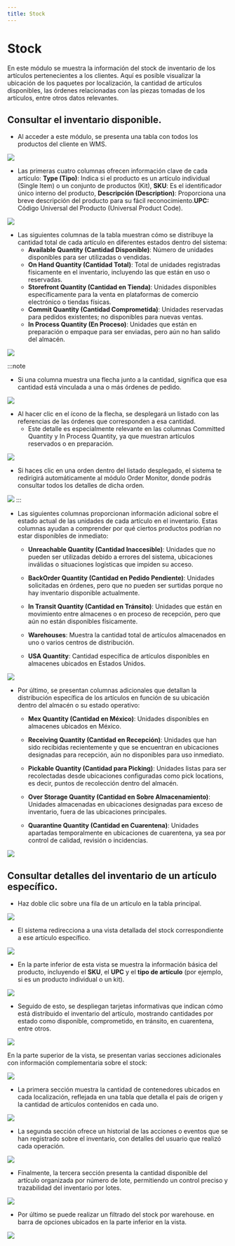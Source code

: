 ```yaml
---
title: Stock
---
```


# Stock

En este módulo se muestra la información del stock de inventario de los artículos pertenecientes a los clientes. Aquí es posible visualizar la ubicación de los paquetes por localización, la cantidad de artículos disponibles, las órdenes relacionadas con las piezas tomadas de los artículos, entre otros datos relevantes.

## Consultar el inventario disponible. 

- Al acceder a este módulo, se presenta una tabla con todos los productos del cliente en WMS.

![](/img/upload/Stockp1-2025-13-16.png)

- Las primeras cuatro columnas ofrecen información clave de cada artículo: **Type (Tipo)**: Indica si el producto es un artículo individual (Single Item) o un conjunto de productos (Kit), **SKU**: Es el identificador único interno del producto, **Descripción (Description)**: Proporciona una breve descripción del producto para su fácil reconocimiento.**UPC:** Código Universal del Producto (Universal Product Code).

![](/img/upload/stockp2-2025-13-16.png)

- Las siguientes columnas de la tabla muestran cómo se distribuye la cantidad total de cada artículo en diferentes estados dentro del sistema:
    -   **Available Quantity (Cantidad Disponible)**: Número de unidades disponibles para ser utilizadas o vendidas.
    - **On Hand Quantity (Cantidad Total)**: Total de unidades registradas físicamente en el inventario, incluyendo las que están en uso o reservadas.
    - **Storefront Quantity (Cantidad en Tienda)**: Unidades disponibles específicamente para la venta en plataformas de comercio electrónico o tiendas físicas.
    - **Commit Quantity (Cantidad Comprometida)**: Unidades reservadas para pedidos existentes; no disponibles para nuevas ventas.
    - **In Process Quantity (En Proceso)**: Unidades que están en preparación o empaque para ser enviadas, pero aún no han salido del almacén.

![](/img/upload/stockp3-2025-13-16.png)


:::note
- Si una columna muestra una flecha junto a la cantidad, significa que esa cantidad está vinculada a una o más órdenes de pedido.

![](/img/upload/Stockp4-2025-13-16.png)

- Al hacer clic en el ícono de la flecha, se desplegará un listado con las referencias de las órdenes que corresponden a esa cantidad.
    - Este detalle es especialmente relevante en las columnas Committed Quantity y In Process Quantity, ya que muestran artículos reservados o en preparación.

![](/img/upload/Stockp5-2025-13-16.png)


- Si haces clic en una orden dentro del listado desplegado, el sistema te redirigirá automáticamente al módulo Order Monitor, donde podrás consultar todos los detalles de dicha orden.

![](/img/upload/Stockp6-2025-13-16.png)
:::


- Las siguientes columnas proporcionan información adicional sobre el estado actual de las unidades de cada artículo en el inventario. Estas columnas ayudan a comprender por qué ciertos productos podrían no estar disponibles de inmediato:
    - **Unreachable Quantity (Cantidad Inaccesible)**: Unidades que no pueden ser utilizadas debido a errores del sistema, ubicaciones inválidas o situaciones logísticas que impiden su acceso.
    
    - **BackOrder Quantity (Cantidad en Pedido Pendiente)**: Unidades solicitadas en órdenes, pero que no pueden ser surtidas porque no hay inventario disponible actualmente.


    -   **In Transit Quantity (Cantidad en Tránsito)**: Unidades que están en movimiento entre almacenes o en proceso de recepción, pero que aún no están disponibles físicamente.


    - **Warehouses**: Muestra la cantidad total de artículos almacenados en uno o varios centros de distribución.


    - **USA Quantity**: Cantidad específica de artículos disponibles en almacenes ubicados en Estados Unidos.

![](/img/upload/stockp7-2025-13-16.png)


- Por último, se presentan columnas adicionales que detallan la distribución específica de los artículos en función de su ubicación dentro del almacén o su estado operativo:
    - **Mex Quantity (Cantidad en México)**: Unidades disponibles en almacenes ubicados en México.

    - **Receiving Quantity (Cantidad en Recepción)**: Unidades que han sido recibidas recientemente y que se encuentran en ubicaciones designadas para recepción, aún no disponibles para uso inmediato.

    - **Pickable Quantity (Cantidad para Picking)**: Unidades listas para ser recolectadas desde ubicaciones configuradas como pick locations, es decir, puntos de recolección dentro del almacén.

    - **Over Storage Quantity (Cantidad en Sobre Almacenamiento)**: Unidades almacenadas en ubicaciones designadas para exceso de inventario, fuera de las ubicaciones principales.

    - **Quarantine Quantity (Cantidad en Cuarentena)**: Unidades apartadas temporalmente en ubicaciones de cuarentena, ya sea por control de calidad, revisión o incidencias.

![](/img/upload/stockp8-2025-13-16.png)


## Consultar detalles del inventario  de un artículo específico.

- Haz doble clic sobre una fila de un artículo en la tabla principal.

![](/img/upload/stockp9-2025-13-16.png)

- El sistema redirecciona a una vista detallada del stock correspondiente a ese artículo específico.

![](/img/upload/stockp10-2025-13-16.png)

- En la parte inferior de esta vista se muestra la información básica del producto, incluyendo el **SKU**, el **UPC** y el **tipo de artículo** (por ejemplo, si es un producto individual o un kit).

![](/img/upload/stockp11-2025-13-16.png)

- Seguido de esto, se despliegan tarjetas informativas que indican cómo está distribuido el inventario del artículo, mostrando cantidades por estado como disponible, comprometido, en tránsito, en cuarentena, entre otros.

![](/img/upload/stockp12-2025-13-16.png)


En la parte superior de la vista, se presentan varias secciones adicionales con información complementaria sobre el stock:

![](/img/upload/stockp13-2025-13-16.png)

- La primera sección muestra la cantidad de contenedores ubicados en cada localización, reflejada en una tabla que detalla el país de origen y la cantidad de artículos contenidos en cada uno.

![](/img/upload/stockp14-2025-13-16.png)

- La segunda sección ofrece un historial de las acciones o eventos que se han registrado sobre el inventario, con detalles del usuario que realizó cada operación.

![](/img/upload/stockp15-2025-13-16.png)

- Finalmente, la tercera sección presenta la cantidad disponible del artículo organizada por número de lote, permitiendo un control preciso y trazabilidad del inventario por lotes.

![](/img/upload/stockp16-2025-13-16.png)

- Por último se puede realizar un filtrado  del stock por warehouse. en barra de opciones ubicados en la parte inferior en la vista.

![](/img/upload/stockp17-2025-13-16.png)
